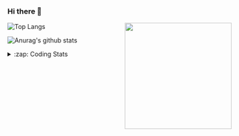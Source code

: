 ### Hi there 👋

<!--
**tao8687/tao8687** is a ✨ _special_ ✨ repository because its `README.md` (this file) appears on your GitHub profile.

Here are some ideas to get you started:

- 🔭 I’m currently working on ...
- 🌱 I’m currently learning ...
- 👯 I’m looking to collaborate on ...
- 🤔 I’m looking for help with ...
- 💬 Ask me about ...
- 📫 How to reach me: ...
- 😄 Pronouns: ...
- ⚡ Fun fact: ...
-->

<img align='right' src="https://media.giphy.com/media/M9gbBd9nbDrOTu1Mqx/giphy.gif" width="240">

  
![Top Langs](https://github-readme-stats.vercel.app/api/top-langs/?username=tao8687&layout=compact&title_color=23238E&text_color=A67D3D)

![Anurag's github stats](https://github-readme-stats.vercel.app/api?username=tao8687&show_icons=true&&text_color=A67D3D&title_color=23238E&show_icons=false&count_private=true&hide=stars)

<details>
  <summary>:zap: Coding Stats</summary>
  <br>
    
<!--START_SECTION:waka-->

```txt
From: 14 June 2025 - To: 21 June 2025

C                4 hrs 23 mins   ████████▓░░░░░░░░░░░░░░░░   34.87 %
CMake            2 hrs 31 mins   █████░░░░░░░░░░░░░░░░░░░░   20.06 %
Makefile         1 hr 32 mins    ███░░░░░░░░░░░░░░░░░░░░░░   12.17 %
Markdown         1 hr 7 mins     ██▒░░░░░░░░░░░░░░░░░░░░░░   08.99 %
YAML             55 mins         ██░░░░░░░░░░░░░░░░░░░░░░░   07.37 %
```

<!--END_SECTION:waka-->
</details>
